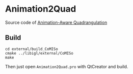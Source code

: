# Animation2Quad

Source code of [Animation-Aware Quadrangulation](http://vcg.isti.cnr.it/Publications/2013/MPPPS13/)

## Build

```
cd external/build_CoMISo
cmake ../libigl/external/CoMISo
make
```
Then just open `Animation2Quad.pro` with QtCreator and build.
